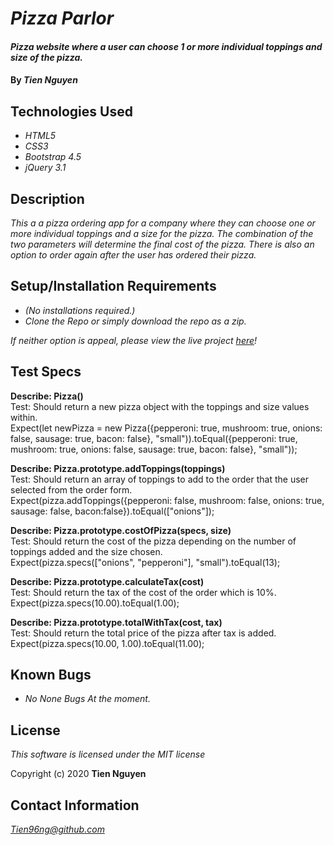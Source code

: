# _Pizza Parlor_

#### _Pizza website where a user can choose 1 or more individual toppings and size of the pizza._

#### By _**Tien Nguyen**_

## Technologies Used
* _HTML5_
* _CSS3_
* _Bootstrap 4.5_
* _jQuery 3.1_

## Description
_This a a pizza ordering app for a company where they can choose one or more individual toppings and a size for the pizza. The combination of the two parameters will determine the final cost of the pizza. There is also an option to order again after the user has ordered their pizza._

## Setup/Installation Requirements
* _(No installations required.)_
* _Clone the Repo or simply download the repo as a zip._

_If neither option is appeal, please view the live project [here](https://tien96ng.github.io/pizza-parlor/)!_

## Test Specs
**Describe: Pizza()**\
Test: Should return a new pizza object with the toppings and size values within.\
Expect(let newPizza = new Pizza({pepperoni: true, mushroom: true, onions: false, sausage: true, bacon: false}, "small")).toEqual({pepperoni: true, mushroom: true, onions: false, sausage: true, bacon: false}, "small"));

**Describe: Pizza.prototype.addToppings(toppings)**\
Test: Should return an array of toppings to add to the order that the user selected from the order form.\
Expect(pizza.addToppings({pepperoni: false, mushroom: false, onions: true, sausage: false, bacon:false}).toEqual(["onions"]);

**Describe: Pizza.prototype.costOfPizza(specs, size)**\
Test: Should return the cost of the pizza depending on the number of toppings added and the size chosen.\
Expect(pizza.specs(["onions", "pepperoni"], "small").toEqual(13);

**Describe: Pizza.prototype.calculateTax(cost)**\
Test: Should return the tax of the cost of the order which is 10%.\
Expect(pizza.specs(10.00).toEqual(1.00);

**Describe: Pizza.prototype.totalWithTax(cost, tax)**\
Test: Should return the total price of the pizza after tax is added.\
Expect(pizza.specs(10.00, 1.00).toEqual(11.00);

## Known Bugs
* _No None Bugs At the moment._


## License
_This software is licensed under the MIT license_

Copyright (c) 2020 __Tien Nguyen__

## Contact Information
_<Tien96ng@github.com>_